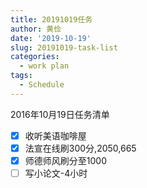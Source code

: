 ```yaml
---
title: 20191019任务
author: 黄俭
date: '2019-10-19'
slug: 20191019-task-list
categories:
  - work plan
tags:
  - Schedule
---
```

2016年10月19日任务清单

- [X] 收听美语咖啡屋
- [X] 法宣在线刷300分,2050,665
- [X] 师德师风刷分至1000
- [ ] 写小论文-4小时